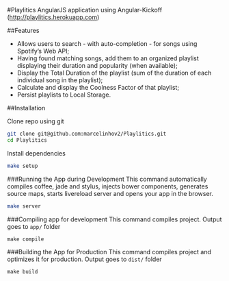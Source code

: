 #Playlitics
AngularJS application using Angular-Kickoff
(http://playlitics.herokuapp.com)

##Features
* Allows users to search - with auto-completion - for songs using Spotify’s Web API;
* Having found matching songs, add them to an organized playlist displaying their duration and popularity (when available);
* Display the Total Duration of the playlist (sum of the duration of each individual song in the playlist);
* Calculate and display the Coolness Factor of that playlist;
* Persist playlists to Local Storage.

##Installation

Clone repo using git
```sh
git clone git@github.com:marcelinhov2/Playlitics.git
cd Playlitics
```

Install dependencies
```sh
make setup
```

###Running the App during Development
This command automatically compiles coffee, jade and stylus, injects bower components, generates source maps, starts livereload server and opens your app in the browser.
```sh
make server
```

###Compiling app for development
This command compiles project. Output goes to ```app/``` folder
```
make compile
```

###Building the App for Production
This command compiles project and optimizes it for production. Output goes to ```dist/``` folder
```
make build
```
